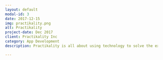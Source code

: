 ```yaml
---
layout: default
modal-id: 3
date: 2017-12-15
img: practikality.png
alt: Practikality
project-date: Dec 2017
client: Practikality Inc
category: App Development
description: Practikality is all about using technology to solve the existing problems in society. I along with another friend of mine- Aryaman Agrawal, have opened up a developer account named Practikality, the apps we've created can be found on the <a href="https://goo.gl/XSBfqQ" target="blank">Play Store</a>. If you're interested in knowing more, visit the <a href="https://practikality.esy.es" target="blank">website.</a>

---
```

